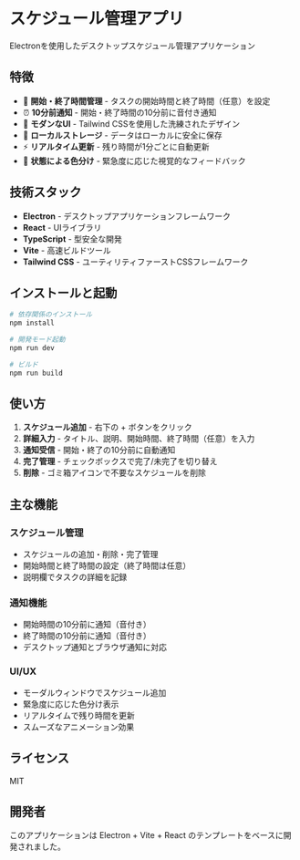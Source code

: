 # スケジュール管理アプリ

Electronを使用したデスクトップスケジュール管理アプリケーション

## 特徴

- 🚀 **開始・終了時間管理** - タスクの開始時間と終了時間（任意）を設定
- ⏰ **10分前通知** - 開始・終了時間の10分前に音付き通知
- 📱 **モダンなUI** - Tailwind CSSを使用した洗練されたデザイン
- 💾 **ローカルストレージ** - データはローカルに安全に保存
- ⚡ **リアルタイム更新** - 残り時間が1分ごとに自動更新
- 🎨 **状態による色分け** - 緊急度に応じた視覚的なフィードバック

## 技術スタック

- **Electron** - デスクトップアプリケーションフレームワーク
- **React** - UIライブラリ
- **TypeScript** - 型安全な開発
- **Vite** - 高速ビルドツール
- **Tailwind CSS** - ユーティリティファーストCSSフレームワーク

## インストールと起動

```bash
# 依存関係のインストール
npm install

# 開発モード起動
npm run dev

# ビルド
npm run build
```

## 使い方

1. **スケジュール追加** - 右下の + ボタンをクリック
2. **詳細入力** - タイトル、説明、開始時間、終了時間（任意）を入力
3. **通知受信** - 開始・終了の10分前に自動通知
4. **完了管理** - チェックボックスで完了/未完了を切り替え
5. **削除** - ゴミ箱アイコンで不要なスケジュールを削除

## 主な機能

### スケジュール管理
- スケジュールの追加・削除・完了管理
- 開始時間と終了時間の設定（終了時間は任意）
- 説明欄でタスクの詳細を記録

### 通知機能
- 開始時間の10分前に通知（音付き）
- 終了時間の10分前に通知（音付き）
- デスクトップ通知とブラウザ通知に対応

### UI/UX
- モーダルウィンドウでスケジュール追加
- 緊急度に応じた色分け表示
- リアルタイムで残り時間を更新
- スムーズなアニメーション効果

## ライセンス

MIT

## 開発者

このアプリケーションは Electron + Vite + React のテンプレートをベースに開発されました。
